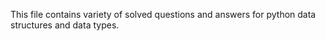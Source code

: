 This file contains variety of solved questions and answers for python data structures and data types.

